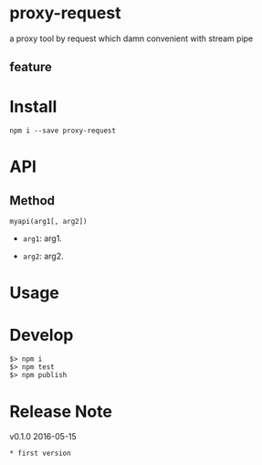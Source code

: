 # proxy-request

a proxy tool by request which damn convenient with stream pipe

## feature

# Install

    npm i --save proxy-request

# API

## Method

`myapi(arg1[, arg2])`

- `arg1`: arg1.

- `arg2`: arg2.

# Usage


# Develop

    $> npm i
    $> npm test
    $> npm publish

# Release Note

v0.1.0 2016-05-15

    * first version
